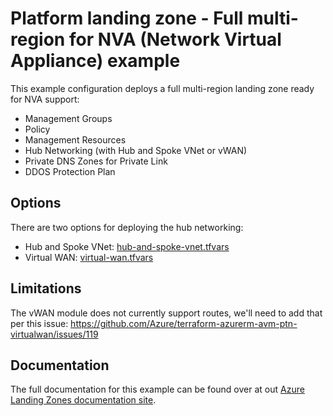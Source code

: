 # Platform landing zone - Full multi-region for NVA (Network Virtual Appliance) example

This example configuration deploys a full multi-region landing zone ready for NVA support:

- Management Groups
- Policy
- Management Resources
- Hub Networking (with Hub and Spoke VNet or vWAN)
- Private DNS Zones for Private Link
- DDOS Protection Plan

## Options

There are two options for deploying the hub networking:

- Hub and Spoke VNet: [hub-and-spoke-vnet.tfvars](./hub-and-spoke-vnet.tfvars)
- Virtual WAN: [virtual-wan.tfvars](./virtual-wan.tfvars)

## Limitations

The vWAN module does not currently support routes, we'll need to add that per this issue: <https://github.com/Azure/terraform-azurerm-avm-ptn-virtualwan/issues/119>

## Documentation

The full documentation for this example can be found over at out [Azure Landing Zones documentation site](https://azure.github.io/Azure-Landing-Zones/accelerator/startermodules/terraform-platform-landing-zone/scenarios/).
